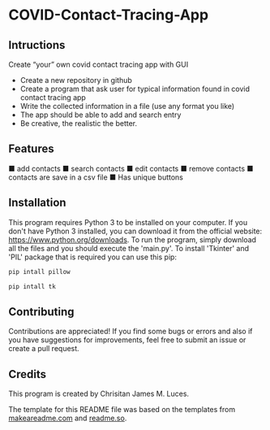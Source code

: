 # COVID-Contact-Tracing-App
## Intructions
Create “your” own covid contact tracing app with GUI
- Create a new repository in github
- Create a program that ask user for typical information found in covid contact tracing app
- Write the collected information in a file (use any format you like)
- The app should be able to add and search entry
- Be creative, the realistic the better.

## Features
■ add contacts
■ search contacts
■ edit contacts
■ remove contacts
■ contacts are save in a csv file
■ Has unique buttons

## Installation
This program requires Python 3 to be installed on your computer. If you don't have Python 3 installed, you can download it from the official website: https://www.python.org/downloads. To run the program, simply download all the files and you should execute the 'main.py'. To install 'Tkinter' and 'PIL' package that is required you can use this pip:

```bash
pip intall pillow
```

```bash
pip intall tk
```

## Contributing 
Contributions are appreciated! If you find some bugs or errors and also if you have suggestions for improvements, feel free to submit an issue or create a pull request.

## Credits
This program is created by Chrisitan James M. Luces.

The template for this README file was based on the templates from [makeareadme.com](https://www.makeareadme.com/) and [readme.so](https://readme.so/editor).
